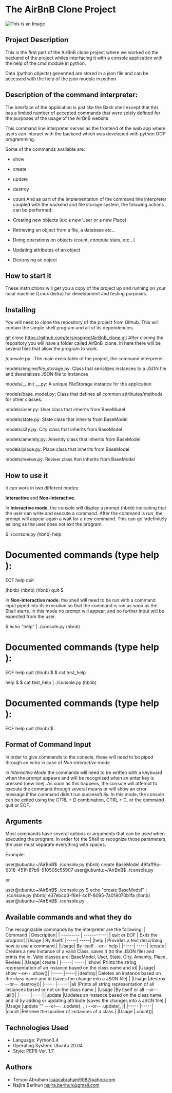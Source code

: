 # The AirBnB Clone Project
![This is an Image](https://cdn.freebiesupply.com/logos/large/2x/airbnb-2-logo-png-transparent.png)

## Project Description
This is the first part of the AirBnB clone project where we worked on the backend of the project whiles interfacing it with a console application with the help of the cmd module in python.

Data (python objects) generated are stored in a json file and can be accessed with the help of the json module in python

## Description of the command interpreter:
The interface of the application is just like the Bash shell except that this has a limited number of accepted commands that were solely defined for the purposes of the usage of the AirBnB website.

This command line interpreter serves as the frontend of the web app where users can interact with the backend which was developed with python OOP programming.

Some of the commands available are:

 - show
 - create
 - update
 - destroy
 - count
And as part of the implementation of the command line interpreter coupled with the backend and file storage system, the folowing actions can be performed:

 - Creating new objects (ex: a new User or a new Place)
 - Retrieving an object from a file, a database etc…
 - Doing operations on objects (count, compute stats, etc…)
 - Updating attributes of an object
 - Destroying an object

## How to start it
These instructions will get you a copy of the project up and running on your local machine (Linux distro) for development and testing purposes.

## Installing
You will need to clone the repository of the project from Github. This will contain the simple shell program and all of its dependencies.

git clone https://github.com/tersinspired/AirBnB_clone.git
After cloning the repository you will have a folder called AirBnB_clone. In here there will be several files that allow the program to work.

  /console.py : The main executable of the project, the command interpreter.

  models/engine/file_storage.py: Class that serializes instances to a JSON file and deserializes JSON file to instances

  models/__ init __.py: A unique FileStorage instance for the application

  models/base_model.py: Class that defines all common attributes/methods for other classes.

  models/user.py: User class that inherits from BaseModel

  models/state.py: State class that inherits from BaseModel

  models/city.py: City class that inherits from BaseModel

  models/amenity.py: Amenity class that inherits from BaseModel

  models/place.py: Place class that inherits from BaseModel

  models/review.py: Review class that inherits from BaseModel

## How to use it
It can work in two different modes:

**Interactive** and **Non-interactive**.

In **Interactive mode**, the console will display a prompt (hbnb) indicating that the user can write and execute a command. After the command is run, the prompt will appear again a wait for a new command. This can go indefinitely as long as the user does not exit the program.

  $ ./console.py
  (hbnb) help

  Documented commands (type help <topic>):
  ========================================
  EOF  help  quit

  (hbnb)
  (hbnb)
  (hbnb) quit
  $

In **Non-interactive mode**, the shell will need to be run with a command input piped into its execution so that the command is run as soon as the Shell starts. In this mode no prompt will appear, and no further input will be expected from the user.

  $ echo "help" | ./console.py
  (hbnb)

  Documented commands (type help <topic>):
  ========================================
  EOF  help  quit
  (hbnb)
  $
  $ cat test_help

  help
  $
  $ cat test_help | ./console.py
  (hbnb)

  Documented commands (type help <topic>):
  ========================================
  EOF  help  quit
  (hbnb)
  $

## Format of Command Input
In order to give commands to the console, these will need to be piped through an echo in case of *Non-interactive mode.*

In *Interactive Mode* the commands will need to be written with a keyboard when the prompt appears and will be recognized when an enter key is pressed (new line). As soon as this happens, the console will attempt to execute the command through several means or will show an error message if the command didn't run successfully. In this mode, the console can be exited using the CTRL + D combination, CTRL + C, or the command quit or EOF.

## Arguments
Most commands have several options or arguments that can be used when executing the program. In order for the Shell to recognize those parameters, the user must separate everything with spaces.

Example:


  user@ubuntu:~/AirBnB$ ./console.py
  (hbnb) create BaseModel
  49faff9a-6318-451f-87b6-910505c55907
  user@ubuntu:~/AirBnB$ ./console.py

or

  user@ubuntu:~/AirBnB$ ./console.py $ echo "create BaseModel" | ./console.py
  (hbnb)
  e37ebcd3-f8e1-4c1f-8095-7a019070b1fa
  (hbnb)
  user@ubuntu:~/AirBnB$ ./console.py

## Available commands and what they do
The recognizable commands by the interpreter are the following:
| Command     | Description|
| ---------   | -----------|
| quit or EOF | Exits the program|
|Usage	| By itself|
|-----|	-----|
|help |	Provides a text describing how to use a command.|
|Usage|  By itself --or-- help <command>|
|-----|	-----|
|create| Creates a new instance of a valid Class, saves it (to the JSON file) and prints the id. Valid classes are: BaseModel, User, State, City, Amenity, Place, Review.|
|Usage|	create <class name>|
|-----|	-----|
|show|	Prints the string representation of an instance based on the class name and id|
|Usage|	show <class name> <id> --or-- <class name>.show(<id>)|
|-----	|-----|
|destroy|	Deletes an instance based on the class name and id (saves the change into a JSON file).|
|Usage	|destroy <class name> <id> --or-- .destroy()|
|-----	|-----|
|all	|Prints all string representation of all instances based or not on the class name.|
|Usage	|By itself or all <class name> --or-- <class name>.all()|
|-----	|-----|
|update	|Updates an instance based on the class name and id by adding or updating attribute (saves the changes into a JSON file).|
|Usage	|update <class name> <id> <attribute name> "<attribute value>" ---or--- <class name>.update(<id>, <attribute name>, <attribute value>) --or-- <class name>.update(<id>, <dictionary representation>)|
|-----	|-----|
|count	|Retrieve the number of instances of a class.|
|Usage	|<class name>.count()|

## Technologies Used
 - Language: Python3.4
 - Operating System: Ubuntu 20.04
 - Style: PEP8 Ver. 1.7

## Authors

 - Tersoo Abraham <isaacabraham908@yahoo.com>
 -  Najira Berihun <najira.berihun@gmail.com>
